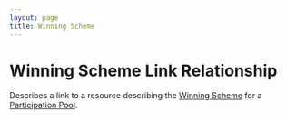 ```yaml
---
layout: page
title: Winning Scheme
---
```

# Winning Scheme Link Relationship

Describes a link to a resource describing the [Winning Scheme](../concepts/winning-scheme) for a [Participation Pool](../concepts/participation-pool).
